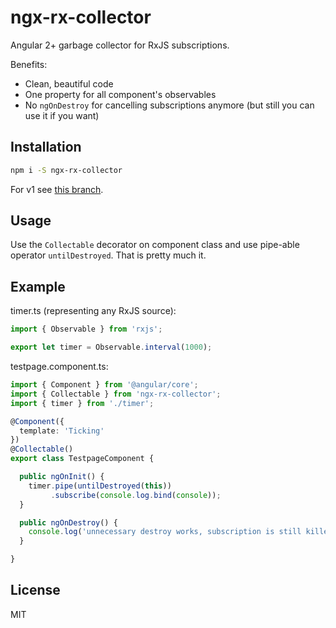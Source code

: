 # ngx-rx-collector

Angular 2+ garbage collector for RxJS subscriptions.

Benefits:
- Clean, beautiful code
- One property for all component's observables
- No `ngOnDestroy` for cancelling subscriptions anymore (but still you can use it if you want)

## Installation

```sh
npm i -S ngx-rx-collector
```

For v1 see [this branch](https://github.com/smnbbrv/ng2-rx-collector/tree/v1).

## Usage

Use the `Collectable` decorator on component class and use pipe-able operator `untilDestroyed`. That is pretty much it.

## Example

timer.ts (representing any RxJS source):

```ts
import { Observable } from 'rxjs';

export let timer = Observable.interval(1000);
```

testpage.component.ts:

```ts
import { Component } from '@angular/core';
import { Collectable } from 'ngx-rx-collector';
import { timer } from './timer';

@Component({
  template: 'Ticking'
})
@Collectable()
export class TestpageComponent {

  public ngOnInit() {
    timer.pipe(untilDestroyed(this))
         .subscribe(console.log.bind(console));
  }

  public ngOnDestroy() {
    console.log('unnecessary destroy works, subscription is still killed');
  }

}
```

## License

MIT
